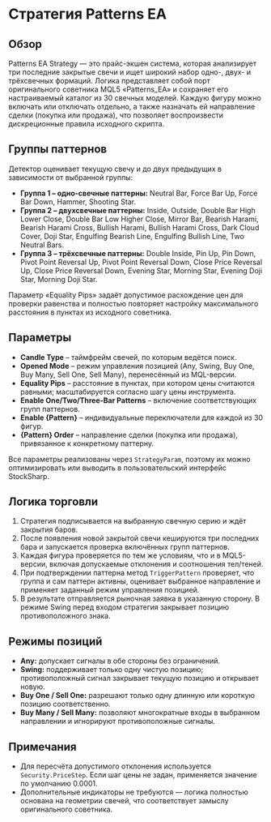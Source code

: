 # Стратегия Patterns EA

## Обзор
Patterns EA Strategy — это прайс-экшен система, которая анализирует три последние закрытые свечи и ищет широкий набор одно-, двух- и трёхсвечных формаций. Логика представляет собой порт оригинального советника MQL5 «Patterns_EA» и сохраняет его настраиваемый каталог из 30 свечных моделей. Каждую фигуру можно включать или отключать отдельно, а также назначать ей направление сделки (покупка или продажа), что позволяет воспроизвести дискреционные правила исходного скрипта.

## Группы паттернов
Детектор оценивает текущую свечу и до двух предыдущих в зависимости от выбранной группы:

- **Группа 1 – одно-свечные паттерны:** Neutral Bar, Force Bar Up, Force Bar Down, Hammer, Shooting Star.
- **Группа 2 – двухсвечные паттерны:** Inside, Outside, Double Bar High Lower Close, Double Bar Low Higher Close, Mirror Bar, Bearish Harami, Bearish Harami Cross, Bullish Harami, Bullish Harami Cross, Dark Cloud Cover, Doji Star, Engulfing Bearish Line, Engulfing Bullish Line, Two Neutral Bars.
- **Группа 3 – трёхсвечные паттерны:** Double Inside, Pin Up, Pin Down, Pivot Point Reversal Up, Pivot Point Reversal Down, Close Price Reversal Up, Close Price Reversal Down, Evening Star, Morning Star, Evening Doji Star, Morning Doji Star.

Параметр «Equality Pips» задаёт допустимое расхождение цен для проверки равенства и полностью повторяет настройку максимального расстояния в пунктах из исходного советника.

## Параметры
- **Candle Type** – таймфрейм свечей, по которым ведётся поиск.
- **Opened Mode** – режим управления позицией (Any, Swing, Buy One, Buy Many, Sell One, Sell Many), перенесённый из MQL-версии.
- **Equality Pips** – расстояние в пунктах, при котором цены считаются равными; масштабируется согласно шагу цены инструмента.
- **Enable One/Two/Three-Bar Patterns** – включение соответствующих групп паттернов.
- **Enable {Pattern}** – индивидуальные переключатели для каждой из 30 фигур.
- **{Pattern} Order** – направление сделки (покупка или продажа), привязанное к конкретному паттерну.

Все параметры реализованы через `StrategyParam`, поэтому их можно оптимизировать или выводить в пользовательский интерфейс StockSharp.

## Логика торговли
1. Стратегия подписывается на выбранную свечную серию и ждёт закрытия баров.
2. После появления новой закрытой свечи кешируются три последних бара и запускается проверка включённых групп паттернов.
3. Каждая фигура проверяется по тем же условиям, что и в MQL5-версии, включая допускаемые отклонения и соотношения тел/теней.
4. При подтверждении паттерна метод `TriggerPattern` проверяет, что группа и сам паттерн активны, оценивает выбранное направление и применяет заданный режим управления позицией.
5. В результате отправляется рыночная заявка в указанную сторону. В режиме Swing перед входом стратегия закрывает позицию противоположного знака.

## Режимы позиций
- **Any:** допускает сигналы в обе стороны без ограничений.
- **Swing:** поддерживает только одну чистую позицию; противоположный сигнал закрывает текущую позицию и открывает новую.
- **Buy One / Sell One:** разрешают только одну длинную или короткую позицию соответственно.
- **Buy Many / Sell Many:** позволяют многократные входы в выбранном направлении и игнорируют противоположные сигналы.

## Примечания
- Для пересчёта допустимого отклонения используется `Security.PriceStep`. Если шаг цены не задан, применяется значение по умолчанию 0.0001.
- Дополнительные индикаторы не требуются — логика полностью основана на геометрии свечей, что соответствует замыслу оригинального советника.
